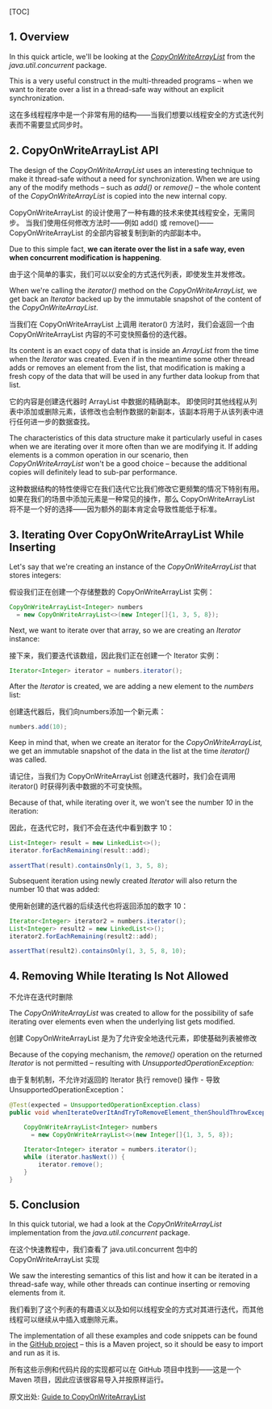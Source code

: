 [TOC]



## **1. Overview**

In this quick article, we'll be looking at the *[CopyOnWriteArrayList](https://docs.oracle.com/en/java/javase/11/docs/api/java.base/java/util/concurrent/CopyOnWriteArrayList.html)* from the *java.util.concurrent* package.

This is a very useful construct in the multi-threaded programs – when we want to iterate over a list in a thread-safe way without an explicit synchronization.

这在多线程程序中是一个非常有用的结构——当我们想要以线程安全的方式迭代列表而不需要显式同步时。

## **2. CopyOnWriteArrayList API**

The design of the *CopyOnWriteArrayList* uses an interesting technique to make it thread-safe without a need for synchronization. When we are using any of the modify methods – such as *add()* or *remove() –* the whole content of the *CopyOnWriteArrayList* is copied into the new internal copy.

CopyOnWriteArrayList 的设计使用了一种有趣的技术来使其线程安全，无需同步。 当我们使用任何修改方法时——例如 add() 或 remove()——CopyOnWriteArrayList 的全部内容被复制到新的内部副本中。

Due to this simple fact, **we can iterate over the list in a safe way, even when concurrent modification is happening**.

由于这个简单的事实，我们可以以安全的方式迭代列表，即使发生并发修改。

When we're calling the *iterator()* method on the *CopyOnWriteArrayList,* we get back an *Iterator* backed up by the immutable snapshot of the content of the *CopyOnWriteArrayList*.

当我们在 CopyOnWriteArrayList 上调用 iterator() 方法时，我们会返回一个由 CopyOnWriteArrayList 内容的不可变快照备份的迭代器。

Its content is an exact copy of data that is inside an *ArrayList* from the time when the *Iterator* was created. Even if in the meantime some other thread adds or removes an element from the list, that modification is making a fresh copy of the data that will be used in any further data lookup from that list.

它的内容是创建迭代器时 ArrayList 中数据的精确副本。 即使同时其他线程从列表中添加或删除元素，该修改也会制作数据的新副本，该副本将用于从该列表中进行任何进一步的数据查找。

The characteristics of this data structure make it particularly useful in cases when we are iterating over it more often than we are modifying it. If adding elements is a common operation in our scenario, then *CopyOnWriteArrayList* won't be a good choice – because the additional copies will definitely lead to sub-par performance.

这种数据结构的特性使得它在我们迭代它比我们修改它更频繁的情况下特别有用。 如果在我们的场景中添加元素是一种常见的操作，那么 CopyOnWriteArrayList 将不是一个好的选择——因为额外的副本肯定会导致性能低于标准。

## **3. Iterating Over CopyOnWriteArrayList While Inserting**

Let's say that we're creating an instance of the *CopyOnWriteArrayList* that stores integers:

假设我们正在创建一个存储整数的 CopyOnWriteArrayList 实例：

```java
CopyOnWriteArrayList<Integer> numbers 
  = new CopyOnWriteArrayList<>(new Integer[]{1, 3, 5, 8});
```

Next, we want to iterate over that array, so we are creating an *Iterator* instance:

接下来，我们要迭代该数组，因此我们正在创建一个 Iterator 实例：

```java
Iterator<Integer> iterator = numbers.iterator();
```

After the *Iterator* is created, we are adding a new element to the *numbers* list:

创建迭代器后，我们向numbers添加一个新元素：

```java
numbers.add(10);
```

Keep in mind that, when we create an iterator for the *CopyOnWriteArrayList,* we get an immutable snapshot of the data in the list at the time *iterator()* was called.

请记住，当我们为 CopyOnWriteArrayList 创建迭代器时，我们会在调用 iterator() 时获得列表中数据的不可变快照。

Because of that, while iterating over it, we won't see the number *10* in the iteration:

因此，在迭代它时，我们不会在迭代中看到数字 10：

```java
List<Integer> result = new LinkedList<>();
iterator.forEachRemaining(result::add);
 
assertThat(result).containsOnly(1, 3, 5, 8);
```

Subsequent iteration using newly created *Iterator* will also return the number 10 that was added:

使用新创建的迭代器的后续迭代也将返回添加的数字 10：

```java
Iterator<Integer> iterator2 = numbers.iterator();
List<Integer> result2 = new LinkedList<>();
iterator2.forEachRemaining(result2::add);

assertThat(result2).containsOnly(1, 3, 5, 8, 10);
```

## **4. Removing While Iterating Is Not Allowed**

不允许在迭代时删除

The *CopyOnWriteArrayList* was created to allow for the possibility of safe iterating over elements even when the underlying list gets modified.

创建 CopyOnWriteArrayList 是为了允许安全地迭代元素，即使基础列表被修改

Because of the copying mechanism, the *remove()* operation on the returned *Iterator* is not permitted – resulting with *UnsupportedOperationException:*

由于复制机制，不允许对返回的 Iterator 执行 remove() 操作 - 导致 UnsupportedOperationException：

```java
@Test(expected = UnsupportedOperationException.class)
public void whenIterateOverItAndTryToRemoveElement_thenShouldThrowException() {
    
    CopyOnWriteArrayList<Integer> numbers
      = new CopyOnWriteArrayList<>(new Integer[]{1, 3, 5, 8});

    Iterator<Integer> iterator = numbers.iterator();
    while (iterator.hasNext()) {
        iterator.remove();
    }
}
```

## **5. Conclusion**

In this quick tutorial, we had a look at the *CopyOnWriteArrayList* implementation from the *java.util.concurrent* package.

在这个快速教程中，我们查看了 java.util.concurrent 包中的 CopyOnWriteArrayList 实现

We saw the interesting semantics of this list and how it can be iterated in a thread-safe way, while other threads can continue inserting or removing elements from it.

我们看到了这个列表的有趣语义以及如何以线程安全的方式对其进行迭代，而其他线程可以继续从中插入或删除元素。

The implementation of all these examples and code snippets can be found in the [GitHub project](https://github.com/eugenp/tutorials/tree/master/core-java-modules/core-java-concurrency-collections) – this is a Maven project, so it should be easy to import and run as it is.

所有这些示例和代码片段的实现都可以在 GitHub 项目中找到——这是一个 Maven 项目，因此应该很容易导入并按原样运行。

原文出处: [Guide to CopyOnWriteArrayList](https://www.baeldung.com/java-copy-on-write-arraylist)